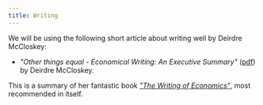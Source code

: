 ```yaml
---
title: Writing
---
```


We will be using the following short article about writing well by Deirdre
McCloskey:

* *"Other things equal - Economical Writing: An Executive Summary"* ([pdf](http://www.deirdremccloskey.org/docs/pdf/Article_309.pdf)) by Deirdre McCloskey.

This is a summary of her fantastic book [*"The Writing of Economics"*](http://www.amazon.com/Economical-Writing-Second-Deirdre-McCloskey/dp/1577660633/ref=pd_sim_b_2), most recommended in itself.

